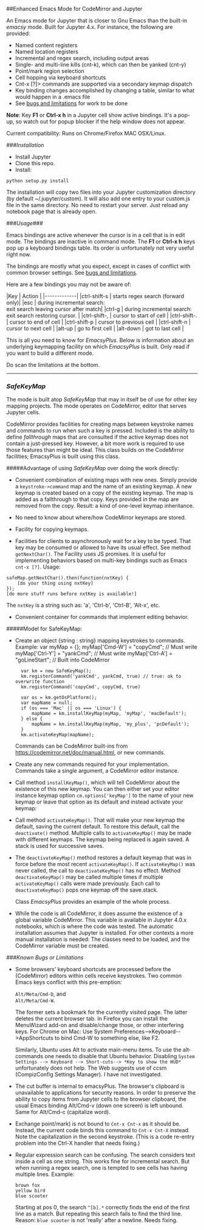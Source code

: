 ##Enhanced Emacs Mode for CodeMirror and Jupyter

An Emacs mode for Jupyter that is closer to Gnu Emacs than the built-in *emacsy* mode. Built for Jupyter 4.x. For instance, the following are provided:

- Named content registers
- Named location registers
- Incremental and regex search, including output areas
- Single- and multi-line kills (cnt-k), which can then be yanked (cnt-y)
- Point/mark region selection
- Cell hopping via keyboard shortcuts
- Cnt-x [?]> commands are supported via a secondary keymap dispatch
- Key binding changes accomplished by changing a table, similar to what would happen in a .emacs file
- See [bugs and limitations](#bugs) for work to be done

**Note**: Key **F1** or **Ctrl-x h** in a Jupyter cell show active bindings. It's a pop-up, so watch out for popup blocker if the help window does not appear.


Current compatibility: Runs on Chrome/Firefox MAC OSX/Linux.

###*Installation*

- Install Jupyter
- Clone this repo.
- Install:

```
python setup.py install
```

The installation will copy two files into your Jupyter customization directory (by default ~/.jupyter/custom). It will also add one entry to your custom.js file in the same directory. No need to restart your server. Just reload any notebook page that is already open.

###*Usage*###

Emacs bindings are active whenever the cursor is in a cell that is in edit mode. The bindings are inactive in command mode. The **F1** or **Ctrl-x h** keys pop up a keyboard bindings table. Its order is unfortunately not very useful right now. 

The bindings are mostly what you expect, except in cases of conflict with common browser settings. See [bugs and limitations](#bugs).

Here are a few bindings you may not be aware of:

|Key | Action |
|-------------|
|ctrl-shift-s | starts regex search (forward only)|
|esc          | during incremental search:<br>exit search leaving cursor after match|
|ctrl-g       | during incremental search:<br>exit search restoring cursor.       |
|ctrl-shift-, | cursor to start of cell |
|ctrl-shift-. | cursor to end of cell |
|ctrl-shift-p | cursor to previous cell |
|ctrl-shift-n | cursor to next cell |
|alt-up       | go to first cell |
|alt-down     | got to last cell |



This is all you need to know for *EmacsyPlus*. Below is information about an underlying keymapping facility on which *EmacsyPlus* is built. Only read if you want to build a different mode.

Do scan the limitations at the bottom.

-----------

### *SafeKeyMap*

The mode is built atop *SafeKeyMap* that may in itself be of use for other key mapping projects. The mode operates on CodeMirror, editor that serves Jupyter cells.

CodeMirror provides facilities for creating maps between keystroke names and commands to run when such a key is pressed. Included is the ability to define *fallthrough* maps that are consulted if the active keymap does not contain a just-pressed key. However, a bit more work is required to use those features than might be ideal. This class builds on the CodeMirror facilities; EmacsyPlus is built using this class.

#####Advantage of using *SafeKeyMap* over doing the work directly:

- Convenient combination of existing maps with new ones. Simply provide a `keystroke->command` map and the name of an existing keymap. A new keymap is created based on a copy of the existing keymap. The map is added as a fallthrough to that copy. Keys provided in the map are removed from the copy. Result: a kind of one-level keymap inheritance.

- No need to know about where/how CodeMirror keymaps are stored.

- Facility for copying keymaps.

- Facilities for clients to asynchronously wait for a key to be typed. That key may be consumed or allowed to have its usual effect. See method `getNextChar()`. The Facility uses JS promises. It is useful for implementing behaviors based on multi-key bindings such as Emacs `cnt-x [?]`. Usage:
```
safeMap.getNextChar().then(function(nxtKey) {
	[do your thing using nxtKey]
});
[do more stuff runs before nxtKey is available!]
```
The `nxtKey` is a string such as: 'a', 'Ctrl-b', 'Ctrl-B', 'Alt-x', etc.

- Convenient container for commands that implement editing behavior.

#####Model for SafeKeyMap:

- Create an object {string : string} mapping keystrokes to commands.
  Example:
		var myMap = {};
        myMap['Cmd-W']  = "copyCmd";     // Must write
        myMap['Ctrl-Y'] = "yankCmd";     // Must write
        myMap['Ctrl-A'] = "goLineStart"; // Built into CodeMirror

		var km = new SafeKeyMap();
        km.registerCommand('yankCmd', yankCmd, true) // true: ok to overwrite function
        km.registerCommand('copyCmd', copyCmd, true)

		var os = km.getOsPlatform();
        var mapName = null;
        if (os === 'Mac' || os === 'Linux') {
            mapName = km.installKeyMap(myMap, 'myMap', 'macDefault');
        } else {
            mapName = km.installKeyMap(myMap, 'my_plus', 'pcDefault');
        }
        km.activateKeyMap(mapName);

  Commands can be CodeMirror built-ins from https://codemirror.net/doc/manual.html, or new commands.

- Create any new commands required for your implementation. Commands take a single argument, a CodeMirror editor instance.

- Call method `installKeyMap()`, which will tell CodeMirror about the
  existence of this new keymap. You can then either set your editor
  instance keymap option `cm.options['keyMap']` to the name of your new
  keymap or leave that option as its default and instead activate your
  keymap:

- Call method `activateKeyMap()`. That will make your new keymap the
  default, saving the current default. To restore this default, 
  call the `deactivate()` method. Multiple calls to `activateKeyMap()`
  may be made with different keymaps. The keymap being replaced
  is again saved. A stack is used for successive saves.

- The `deactivateKeyMap()` method restores a default keymap that was
  in force before the most recent `activateKeyMap()`. If `activateKeyMap()`
  was never called, the call to `deactivateKeyMap()` has no effect.
  Method `deactivateKeyMap()` may be called multiple times if multiple
  `activateKeyMap()` calls were made previously. Each call to `deactivateKeyMap()` pops one keymap off the save.stack.

  Class *EmacsyPlus* provides an example of the whole process.


- While the code is all CodeMirror, it does assume the existence of a global variable CodeMirror. This variable is available in Jupyter 4.0.x notebooks, which is where the code was tested. The automatic installation assumes that Jupyter is installed. For other contexts a more manual installation is needed: The classes need to be loaded, and the CodeMirror variable must be created.

<a name="bugs"></a>
###*Known Bugs or Limitations*
- Some browsers' keyboard shortcuts are processed before the (CodeMirror) editors within cells receive keystrokes. Two common Emacs keys conflict with this pre-emption: <p>`Alt/Meta/Cmd-D`, and<br> `Alt/Meta/Cmd-W`.<p>The former sets a bookmark for the currently visited page. The latter deletes the current browser tab. In Firefox you can install the MenuWizard add-on and disable/change those, or other interfering keys. For Chrome on Mac: Use System Preferences-->Keyboard-->AppShortcuts to bind Cmd-W to something else, like F2.<p>Similarly, Ubuntu uses Alt to activate main-menu items. To use the alt-commands one needs to disable that Ubuntu behavior. Disabling `System Settings --> Keyboard --> Short-cuts--> *Key to show the HUD*` unfortunately does not help. The Web suggests use of ccsm (CompizConfig Settings Manager). I have not investigated.<p>

- The cut buffer is internal to emacsyPlus. The browser's clipboard is unavailable to applications for security reasons. In order to preserve the ability to copy items from Jupyter cells to the browser clipboard, the usual Emacs binding Alt/Cmd-v (down one screen) is left unbound. Same for Alt/Cmd-c (capitalize word).<p>
- Exchange point/mark) is not bound to `Cnt-x Cnt-x` as it should be. Instead, the current code binds this command to `Cnt-x Cnt-X` instead. Note the capitalization in the second keystroke. (This is a code re-entry problem into the Ctrl-X handler that needs fixing.)<p>
- Regular expression search can be confusing. The search considers text inside a cell as one string. This works fine for incremental search. But when running a regex search, one is tempted to see cells has having multiple lines. Example:<p>`brown fox`<br>`yellow bird`<br>`blue scooter`<p>Starting at pos 0, the search `^[b].*` correctly finds the end of the first line as a match. But repeating this search fails to find the third line. Reason: `blue scooter` is not 'really' after a newline. Needs fixing.
